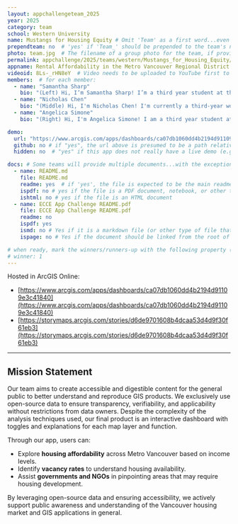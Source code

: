 ```yaml
---
layout: appchallengeteam_2025
year: 2025
category: team
school: Western University
name: Mustangs for Housing Equity # Omit 'Team' as a first word...even if they specifically named themselves "Team X"
prependteam: no  # 'yes' if 'Team_' should be prepended to the team's name (i.e., they specifically named themselves "Team X" instead of just "X")
photo: team.jpg  # The filename of a group photo for the team, if provided (e.g., team.jpg)...expected to be located inside the images folder in the team's repo.
permalink: appchallenge/2025/teams/western/Mustangs_for_Housing_Equity/  # Don't forget to update the school short-code in the URL...
appname: Rental Affordability in the Metro Vancouver Regional District
videoid: 8Ls-_rHN8eY  # Video needs to be uploaded to YouTube first to get this ID
members:  # for each member:
  - name: "Samantha Sharp"
    bio: "(Left) Hi, I’m Samantha Sharp! I’m a third year student at the University of Western Ontario in the Geographic Information Science (GIS) program currently working towards my Honours Specialization. My studies are reflective of my interest in practical data applications that can be used to enhance the knowledge base of the general public. I aim to use open source data to produce accessible outputs that inform individuals on social, economic, and political issues that impact their lived environments!"
  - name: "Nicholas Chen"
    bio: "(Middle) Hi, I'm Nicholas Chen! I'm currently a third-year working towards a BA in Geography and Environment, specializing in Commercial Aviation Management at the University of Western Ontario. I'm also completing a certificate in Geographic Information Systems (GIS). My studies reflect my passion for understanding how spatial analysis and aviation intersect, and I'm excited about using GIS to solve real-world challenges. Whether it's mapping complex systems or exploring innovative solutions in transportation and environment, I'm driven to combine technology and geography to make a meaningful impact."
  - name: "Angelica Simone"
    bio: "(Right) Hi, I'm Angelica Simone! I am a third year student at the University of Western Ontario double majoring in Geographic Information Science (GIS) and Psychology. My studies reflect my passion for understanding spatial patterns and human behavior, and I’m especially interested in how data-driven insights can improve decision-making in social and environmental contexts. I aim to analyze spatial trends or explore cognitive influences on perception, and I enjoy combining technology and psychology to tackle real-world challenges in innovative ways."

demo:
  url: "https://www.arcgis.com/apps/dashboards/ca07db1060dd4b2194d91109e3c41840"  # A relative path if hosted from the team's folder in the GitHub repo, otherwise a full url (and specify "no" for the github property below)
  github: no # if "yes", the url above is presumed to be a path relative to the gh_pages URL for the team in GitHub...otherwise, a full URL is expected.
  hidden: no  # "yes" if this app does not really have a live demo (e.g., mobile/AppStudio apps)

docs: # Some teams will provide multiple documents...with the exception of the README.md, these are generally expected to be in a docs/ subfolder of their repo
  - name: README.md
    file: README.md
    readme: yes  # if 'yes', the file is expected to be the main readme document at the root of the team's repository
    ispdf: no # yes if the file is a PDF document, notebook, or other type of file (since the filename will need to be appended to the URL)
    ishtml: no # yes if the file is an HTML document
  - name: ECCE App Challenge README.pdf
    file: ECCE App Challenge README.pdf
    readme: no
    ispdf: yes
    ismd: no # Yes if it is a markdown file (or other type of file that can be previewed in GitHub)
    ispage: no # Yes if the document should be linked from the root of the repo, otherwise it is expected to be in the /docs subfolder

# when ready, mark the winners/runners-up with the following property (1, 2 or 3 for winners and first/second runners-up):
# winner: 1
---
```


Hosted in ArcGIS Online:

- [https://www.arcgis.com/apps/dashboards/ca07db1060dd4b2194d91109e3c41840](https://www.arcgis.com/apps/dashboards/ca07db1060dd4b2194d91109e3c41840)
- [https://storymaps.arcgis.com/stories/d6de9701608b4dcaa53d4d9f30f61eb3](https://storymaps.arcgis.com/stories/d6de9701608b4dcaa53d4d9f30f61eb3)

---

## Mission Statement

Our team aims to create accessible and digestible content for the general public to better understand and reproduce GIS products. We exclusively use open-source data to ensure transparency, verifiability, and applicability without restrictions from data owners. Despite the complexity of the analysis techniques used, our final product is an interactive dashboard with toggles and explanations for each map layer and function. 

Through our app, users can:
- Explore **housing affordability** across Metro Vancouver based on income levels.
- Identify **vacancy rates** to understand housing availability.
- Assist **governments and NGOs** in pinpointing areas that may require housing development.

By leveraging open-source data and ensuring accessibility, we actively support public awareness and understanding of the Vancouver housing market and GIS applications in general.
